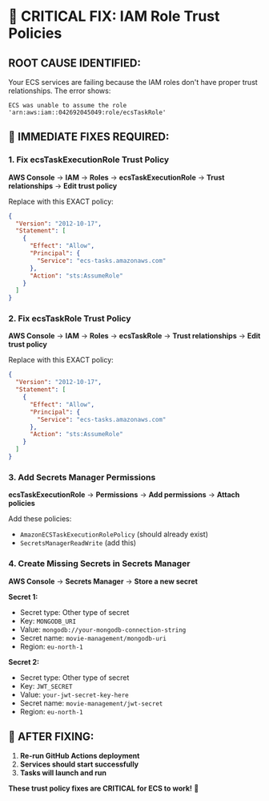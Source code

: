 # 🚨 CRITICAL FIX: IAM Role Trust Policies

## **ROOT CAUSE IDENTIFIED:**
Your ECS services are failing because the IAM roles don't have proper trust relationships. The error shows:
```
ECS was unable to assume the role 'arn:aws:iam::042692045049:role/ecsTaskRole'
```

## **🔧 IMMEDIATE FIXES REQUIRED:**

### **1. Fix ecsTaskExecutionRole Trust Policy**

**AWS Console** → **IAM** → **Roles** → **ecsTaskExecutionRole** → **Trust relationships** → **Edit trust policy**

Replace with this EXACT policy:
```json
{
  "Version": "2012-10-17",
  "Statement": [
    {
      "Effect": "Allow",
      "Principal": {
        "Service": "ecs-tasks.amazonaws.com"
      },
      "Action": "sts:AssumeRole"
    }
  ]
}
```

### **2. Fix ecsTaskRole Trust Policy**

**AWS Console** → **IAM** → **Roles** → **ecsTaskRole** → **Trust relationships** → **Edit trust policy**

Replace with this EXACT policy:
```json
{
  "Version": "2012-10-17",
  "Statement": [
    {
      "Effect": "Allow",
      "Principal": {
        "Service": "ecs-tasks.amazonaws.com"
      },
      "Action": "sts:AssumeRole"
    }
  ]
}
```

### **3. Add Secrets Manager Permissions**

**ecsTaskExecutionRole** → **Permissions** → **Add permissions** → **Attach policies**

Add these policies:
- `AmazonECSTaskExecutionRolePolicy` (should already exist)
- `SecretsManagerReadWrite` (add this)

### **4. Create Missing Secrets in Secrets Manager**

**AWS Console** → **Secrets Manager** → **Store a new secret**

**Secret 1:**
- Secret type: Other type of secret
- Key: `MONGODB_URI`
- Value: `mongodb://your-mongodb-connection-string`
- Secret name: `movie-management/mongodb-uri`
- Region: `eu-north-1`

**Secret 2:**
- Secret type: Other type of secret  
- Key: `JWT_SECRET`
- Value: `your-jwt-secret-key-here`
- Secret name: `movie-management/jwt-secret`
- Region: `eu-north-1`

## **🚀 AFTER FIXING:**
1. **Re-run GitHub Actions deployment**
2. **Services should start successfully**
3. **Tasks will launch and run**

**These trust policy fixes are CRITICAL for ECS to work!** 🎯
